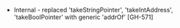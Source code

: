 * Internal - replaced 'takeStringPointer', 'takeIntAddress', 'takeBoolPointer' with generic 'addrOf'
  [GH-571]